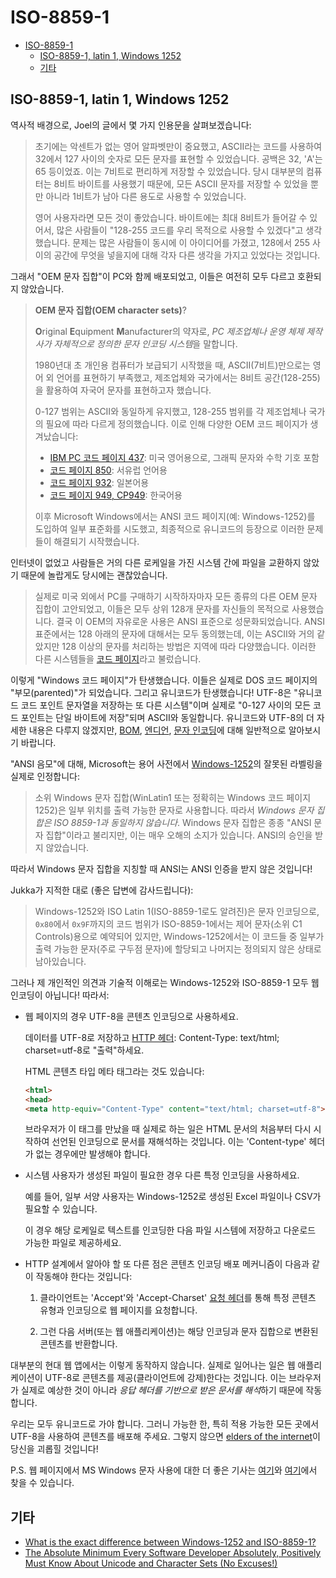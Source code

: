 # ISO-8859-1

- [ISO-8859-1](#iso-8859-1)
    - [ISO-8859-1, latin 1, Windows 1252](#iso-8859-1-latin-1-windows-1252)
    - [기타](#기타)

## ISO-8859-1, latin 1, Windows 1252

역사적 배경으로, Joel의 글에서 몇 가지 인용문을 살펴보겠습니다:

> 초기에는 악센트가 없는 영어 알파벳만이 중요했고, ASCII라는 코드를 사용하여 32에서 127 사이의 숫자로 모든 문자를 표현할 수 있었습니다.
> 공백은 32, 'A'는 65 등이었죠.
> 이는 7비트로 편리하게 저장할 수 있었습니다.
> 당시 대부분의 컴퓨터는 8비트 바이트를 사용했기 때문에, 모든 ASCII 문자를 저장할 수 있었을 뿐만 아니라 1비트가 남아 다른 용도로 사용할 수 있었습니다.
>
> 영어 사용자라면 모든 것이 좋았습니다.
> 바이트에는 최대 8비트가 들어갈 수 있어서, 많은 사람들이 "128-255 코드를 우리 목적으로 사용할 수 있겠다"고 생각했습니다.
> 문제는 많은 사람들이 동시에 이 아이디어를 가졌고, 128에서 255 사이의 공간에 무엇을 넣을지에 대해 각자 다른 생각을 가지고 있었다는 것입니다.

그래서 "OEM 문자 집합"이 PC와 함께 배포되었고, 이들은 여전히 모두 다르고 호환되지 않았습니다.

> **OEM 문자 집합(OEM character sets)**?
>
> **O**riginal **E**quipment **M**anufacturer의 약자로, *PC 제조업체나 운영 체제 제작사가 자체적으로 정의한 문자 인코딩 시스템*을 말합니다.
>
> 1980년대 초 개인용 컴퓨터가 보급되기 시작했을 때, ASCII(7비트)만으로는 영어 외 언어를 표현하기 부족했고, 제조업체와 국가에서는 8비트 공간(128-255)을 활용하여 자국어 문자를 표현하고자 했습니다.
>
> 0-127 범위는 ASCII와 동일하게 유지했고, 128-255 범위를 각 제조업체나 국가의 필요에 따라 다르게 정의했습니다. 이로 인해 다양한 OEM 코드 페이지가 생겨났습니다:
> - [IBM PC 코드 페이지 437](https://en.wikipedia.org/wiki/Code_page_437): 미국 영어용으로, 그래픽 문자와 수학 기호 포함
> - [코드 페이지 850](https://en.wikipedia.org/wiki/Code_page_850): 서유럽 언어용
> - [코드 페이지 932](https://en.wikipedia.org/wiki/Code_page_932_(Microsoft_Windows)): 일본어용
> - [코드 페이지 949, CP949](https://en.wikipedia.org/wiki/Code_page_949_(IBM)): 한국어용
>
> 이후 Microsoft Windows에서는 ANSI 코드 페이지(예: Windows-1252)를 도입하여 일부 표준화를 시도했고, 최종적으로 유니코드의 등장으로 이러한 문제들이 해결되기 시작했습니다.

인터넷이 없었고 사람들은 거의 다른 로케일을 가진 시스템 간에 파일을 교환하지 않았기 때문에 놀랍게도 당시에는 괜찮았습니다.

> 실제로 미국 외에서 PC를 구매하기 시작하자마자 모든 종류의 다른 OEM 문자 집합이 고안되었고, 이들은 모두 상위 128개 문자를 자신들의 목적으로 사용했습니다.
> 결국 이 OEM의 자유로운 사용은 ANSI 표준으로 성문화되었습니다.
> ANSI 표준에서는 128 아래의 문자에 대해서는 모두 동의했는데, 이는 ASCII와 거의 같았지만 128 이상의 문자를 처리하는 방법은 지역에 따라 다양했습니다.
> 이러한 다른 시스템들을 [코드 페이지](http://www.i18nguy.com/unicode/codepages.html)라고 불렀습니다.

이렇게 "Windows 코드 페이지"가 탄생했습니다.
이들은 실제로 DOS 코드 페이지의 "부모(parented)"가 되었습니다.
그리고 유니코드가 탄생했습니다!
UTF-8은 "유니코드 코드 포인트 문자열을 저장하는 또 다른 시스템"이며 실제로 "0-127 사이의 모든 코드 포인트는 단일 바이트에 저장"되며 ASCII와 동일합니다.
유니코드와 UTF-8의 더 자세한 내용은 다루지 않겠지만, [BOM](http://en.wikipedia.org/wiki/Byte_order_mark), [엔디언](http://en.wikipedia.org/wiki/Endianness), [문자 인코딩](http://en.wikipedia.org/wiki/Character_encoding)에 대해 일반적으로 알아보시기 바랍니다.

"ANSI 음모"에 대해, Microsoft는 용어 사전에서 [Windows-1252](http://en.wikipedia.org/wiki/Windows-1252)의 잘못된 라벨링을 실제로 인정합니다:

> 소위 Windows 문자 집합(WinLatin1 또는 정확히는 Windows 코드 페이지 1252)은 일부 위치를 출력 가능한 문자로 사용합니다.
> 따라서 *Windows 문자 집합은 ISO 8859-1과 동일하지 않습니다*.
> Windows 문자 집합은 종종 "ANSI 문자 집합"이라고 불리지만, 이는 매우 오해의 소지가 있습니다. ANSI의 승인을 받지 않았습니다.

따라서 Windows 문자 집합을 지칭할 때 ANSI는 ANSI 인증을 받지 않은 것입니다!

Jukka가 지적한 대로 (좋은 답변에 감사드립니다):

> Windows-1252와 ISO Latin 1(ISO-8859-1로도 알려진)은 문자 인코딩으로, `0x80`에서 `0x9F`까지의 코드 범위가 ISO-8859-1에서는 제어 문자(소위 C1 Controls)용으로 예약되어 있지만,
> Windows-1252에서는 이 코드들 중 일부가 출력 가능한 문자(주로 구두점 문자)에 할당되고 나머지는 정의되지 않은 상태로 남아있습니다.

그러나 제 개인적인 의견과 기술적 이해로는 Windows-1252와 ISO-8859-1 모두 웹 인코딩이 아닙니다! 따라서:

- 웹 페이지의 경우 UTF-8을 콘텐츠 인코딩으로 사용하세요.

    데이터를 UTF-8로 저장하고 [HTTP 헤더](http://en.wikipedia.org/wiki/List_of_HTTP_header_fields#Responses): Content-Type: text/html; charset=utf-8로 "출력"하세요.

    HTML 콘텐츠 타입 메타 태그라는 것도 있습니다:

    ```html
    <html>
    <head>
    <meta http-equiv="Content-Type" content="text/html; charset=utf-8"> 
    ```

    브라우저가 이 태그를 만났을 때 실제로 하는 일은 HTML 문서의 처음부터 다시 시작하여 선언된 인코딩으로 문서를 재해석하는 것입니다.
    이는 'Content-type' 헤더가 없는 경우에만 발생해야 합니다.

- 시스템 사용자가 생성된 파일이 필요한 경우 다른 특정 인코딩을 사용하세요.

    예를 들어, 일부 서양 사용자는 Windows-1252로 생성된 Excel 파일이나 CSV가 필요할 수 있습니다.

    이 경우 해당 로케일로 텍스트를 인코딩한 다음 파일 시스템에 저장하고 다운로드 가능한 파일로 제공하세요.

- HTTP 설계에서 알아야 할 또 다른 점은 콘텐츠 인코딩 배포 메커니즘이 다음과 같이 작동해야 한다는 것입니다:

    1. 클라이언트는 'Accept'와 'Accept-Charset' [요청 헤더](http://en.wikipedia.org/wiki/List_of_HTTP_header_fields#Requests)를 통해 특정 콘텐츠 유형과 인코딩으로 웹 페이지를 요청합니다.

    2. 그런 다음 서버(또는 웹 애플리케이션)는 해당 인코딩과 문자 집합으로 변환된 콘텐츠를 반환합니다.

대부분의 현대 웹 앱에서는 이렇게 동작하지 않습니다.
실제로 일어나는 일은 웹 애플리케이션이 UTF-8로 콘텐츠를 제공(클라이언트에 강제)한다는 것입니다.
이는 브라우저가 실제로 예상한 것이 아니라 *응답 헤더를 기반으로 받은 문서를 해석*하기 때문에 작동합니다.

우리는 모두 유니코드로 가야 합니다.
그러니 가능한 한, 특히 적용 가능한 모든 곳에서 UTF-8을 사용하여 콘텐츠를 배포해 주세요.
그렇지 않으면 [elders of the internet](https://www.eldersoftheinternet.com/)이 당신을 괴롭힐 것입니다!

P.S. 웹 페이지에서 MS Windows 문자 사용에 대한 더 좋은 기사는 [여기](http://www.cs.tut.fi/~jkorpela/www/windows-chars.html)와 [여기](http://www.cs.tut.fi/~jkorpela/chars.html#win)에서 찾을 수 있습니다.

## 기타

- [What is the exact difference between Windows-1252 and ISO-8859-1?](https://stackoverflow.com/questions/19109899/what-is-the-exact-difference-between-windows-1252-and-iso-8859-1)
- [The Absolute Minimum Every Software Developer Absolutely, Positively Must Know About Unicode and Character Sets (No Excuses!)](https://www.joelonsoftware.com/2003/10/08/the-absolute-minimum-every-software-developer-absolutely-positively-must-know-about-unicode-and-character-sets-no-excuses/)
